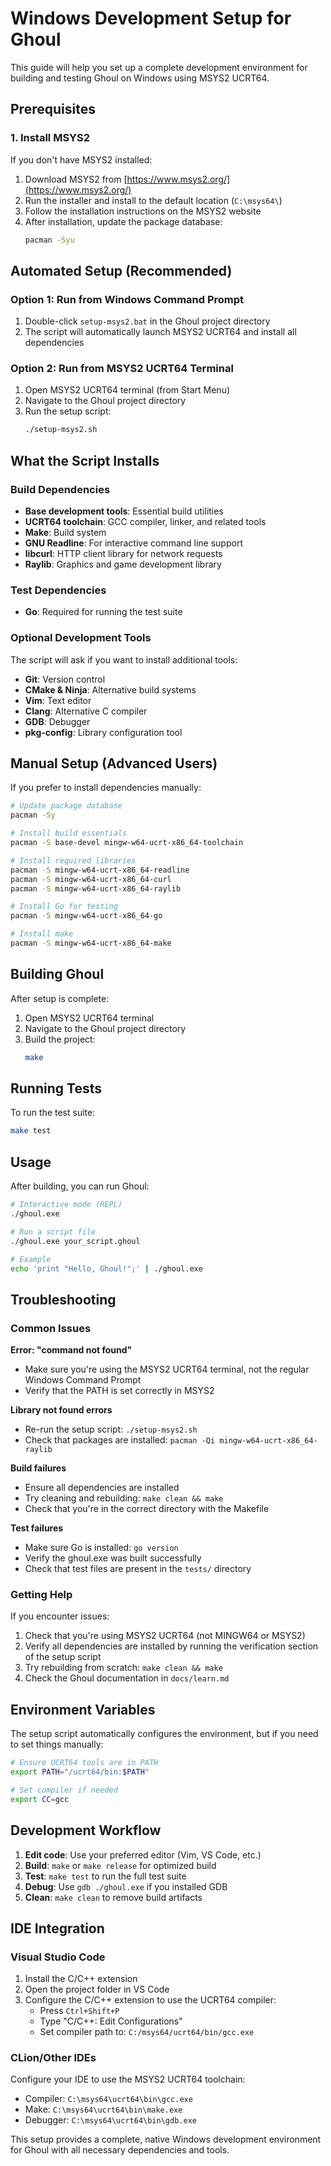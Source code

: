# Windows Development Setup for Ghoul

This guide will help you set up a complete development environment for building and testing Ghoul on Windows using MSYS2 UCRT64.

## Prerequisites

### 1. Install MSYS2

If you don't have MSYS2 installed:

1. Download MSYS2 from [https://www.msys2.org/](https://www.msys2.org/)
2. Run the installer and install to the default location (`C:\msys64\`)
3. Follow the installation instructions on the MSYS2 website
4. After installation, update the package database:
   ```bash
   pacman -Syu
   ```

## Automated Setup (Recommended)

### Option 1: Run from Windows Command Prompt
1. Double-click `setup-msys2.bat` in the Ghoul project directory
2. The script will automatically launch MSYS2 UCRT64 and install all dependencies

### Option 2: Run from MSYS2 UCRT64 Terminal
1. Open MSYS2 UCRT64 terminal (from Start Menu)
2. Navigate to the Ghoul project directory
3. Run the setup script:
   ```bash
   ./setup-msys2.sh
   ```

## What the Script Installs

### Build Dependencies
- **Base development tools**: Essential build utilities
- **UCRT64 toolchain**: GCC compiler, linker, and related tools
- **Make**: Build system
- **GNU Readline**: For interactive command line support
- **libcurl**: HTTP client library for network requests
- **Raylib**: Graphics and game development library

### Test Dependencies
- **Go**: Required for running the test suite

### Optional Development Tools
The script will ask if you want to install additional tools:
- **Git**: Version control
- **CMake & Ninja**: Alternative build systems
- **Vim**: Text editor
- **Clang**: Alternative C compiler
- **GDB**: Debugger
- **pkg-config**: Library configuration tool

## Manual Setup (Advanced Users)

If you prefer to install dependencies manually:

```bash
# Update package database
pacman -Sy

# Install build essentials
pacman -S base-devel mingw-w64-ucrt-x86_64-toolchain

# Install required libraries
pacman -S mingw-w64-ucrt-x86_64-readline
pacman -S mingw-w64-ucrt-x86_64-curl
pacman -S mingw-w64-ucrt-x86_64-raylib

# Install Go for testing
pacman -S mingw-w64-ucrt-x86_64-go

# Install make
pacman -S mingw-w64-ucrt-x86_64-make
```

## Building Ghoul

After setup is complete:

1. Open MSYS2 UCRT64 terminal
2. Navigate to the Ghoul project directory
3. Build the project:
   ```bash
   make
   ```

## Running Tests

To run the test suite:

```bash
make test
```

## Usage

After building, you can run Ghoul:

```bash
# Interactive mode (REPL)
./ghoul.exe

# Run a script file
./ghoul.exe your_script.ghoul

# Example
echo 'print "Hello, Ghoul!";' | ./ghoul.exe
```

## Troubleshooting

### Common Issues

**Error: "command not found"**
- Make sure you're using the MSYS2 UCRT64 terminal, not the regular Windows Command Prompt
- Verify that the PATH is set correctly in MSYS2

**Library not found errors**
- Re-run the setup script: `./setup-msys2.sh`
- Check that packages are installed: `pacman -Qi mingw-w64-ucrt-x86_64-raylib`

**Build failures**
- Ensure all dependencies are installed
- Try cleaning and rebuilding: `make clean && make`
- Check that you're in the correct directory with the Makefile

**Test failures**
- Make sure Go is installed: `go version`
- Verify the ghoul.exe was built successfully
- Check that test files are present in the `tests/` directory

### Getting Help

If you encounter issues:

1. Check that you're using MSYS2 UCRT64 (not MINGW64 or MSYS2)
2. Verify all dependencies are installed by running the verification section of the setup script
3. Try rebuilding from scratch: `make clean && make`
4. Check the Ghoul documentation in `docs/learn.md`

## Environment Variables

The setup script automatically configures the environment, but if you need to set things manually:

```bash
# Ensure UCRT64 tools are in PATH
export PATH="/ucrt64/bin:$PATH"

# Set compiler if needed
export CC=gcc
```

## Development Workflow

1. **Edit code**: Use your preferred editor (Vim, VS Code, etc.)
2. **Build**: `make` or `make release` for optimized build
3. **Test**: `make test` to run the full test suite
4. **Debug**: Use `gdb ./ghoul.exe` if you installed GDB
5. **Clean**: `make clean` to remove build artifacts

## IDE Integration

### Visual Studio Code
1. Install the C/C++ extension
2. Open the project folder in VS Code
3. Configure the C/C++ extension to use the UCRT64 compiler:
   - Press `Ctrl+Shift+P`
   - Type "C/C++: Edit Configurations"
   - Set compiler path to: `C:/msys64/ucrt64/bin/gcc.exe`

### CLion/Other IDEs
Configure your IDE to use the MSYS2 UCRT64 toolchain:
- Compiler: `C:\msys64\ucrt64\bin\gcc.exe`
- Make: `C:\msys64\ucrt64\bin\make.exe`
- Debugger: `C:\msys64\ucrt64\bin\gdb.exe`

This setup provides a complete, native Windows development environment for Ghoul with all necessary dependencies and tools.
